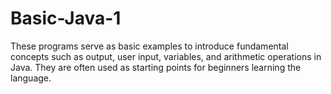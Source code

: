 # Basic-Java-1
These programs serve as basic examples to introduce fundamental concepts such as output, user input, variables, and arithmetic operations in Java. They are often used as starting points for beginners learning the language.
